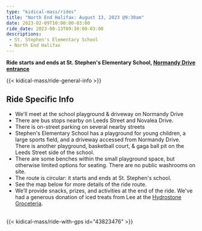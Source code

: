 ```yaml
---
type: "kidical-mass/rides"
title: "North End Halifax: August 13, 2023 @9:30am"
date: 2023-02-09T10:00:00-03:00
ride_date: 2023-08-13T09:30:00-03:00
descriptions:
 - St. Stephen's Elementary School
 - North End Halifax 
---
```


**Ride starts and ends at St. Stephen's Elementary School, [Normandy Drive entrance](https://goo.gl/maps/uUfib5WDon55H8b79)**

{{< kidical-mass/ride-general-info >}}

## Ride Specific Info

* We'll meet at the school playground & driveway on Normandy Drive
* There are bus stops nearby on Leeds Street and Novalea Drive.
* There is on-street parking on several nearby streets
* Stephen's Elementary School has a playground for young children, a large sports field, and a driveway accessed from Normandy Drive. There is another playground, basketball court, & gaga ball pit on the Leeds Street side of the school.
* There are some benches within the small playground space, but otherwise limited options for seating. There are no public washrooms on site. 
* The route is circular: it starts and ends at St. Stephen's school. 
* See the map below for more details of the ride route.
* We’ll provide snacks, prizes, and activities at the end of the ride. We've had a generous donation of iced treats from Lee at the [Hydrostone Groceteria](https://www.facebook.com/p/Hydrostone-Groceteria-100057214879897/).

<br/>
{{< kidical-mass/ride-with-gps id="43823476" >}}
